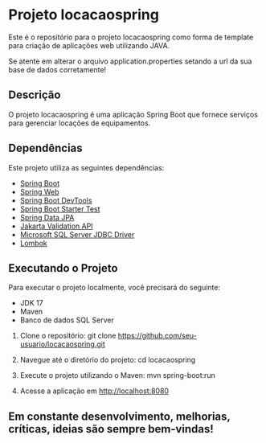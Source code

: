 # Projeto locacaospring

Este é o repositório para o projeto locacaospring como forma de template para criação de aplicações web utilizando JAVA.

Se atente em alterar o arquivo application.properties setando a url da sua base de dados corretamente!

## Descrição

O projeto locacaospring é uma aplicação Spring Boot que fornece serviços para gerenciar locações de equipamentos.

## Dependências

Este projeto utiliza as seguintes dependências:

- [Spring Boot](https://spring.io/projects/spring-boot)
- [Spring Web](https://spring.io/guides/gs/serving-web-content/)
- [Spring Boot DevTools](https://docs.spring.io/spring-boot/docs/current/reference/html/using.html#using.devtools)
- [Spring Boot Starter Test](https://docs.spring.io/spring-boot/docs/current/reference/html/spring-boot-features.html#boot-features-testing)
- [Spring Data JPA](https://spring.io/projects/spring-data-jpa)
- [Jakarta Validation API](https://jakarta.ee/specifications/validation/)
- [Microsoft SQL Server JDBC Driver](https://docs.microsoft.com/en-us/sql/connect/jdbc/microsoft-jdbc-driver-for-sql-server)
- [Lombok](https://projectlombok.org/)

## Executando o Projeto

Para executar o projeto localmente, você precisará do seguinte:

- JDK 17
- Maven
- Banco de dados SQL Server

1. Clone o repositório:
git clone https://github.com/seu-usuario/locacaospring.git


2. Navegue até o diretório do projeto:
cd locacaospring


3. Execute o projeto utilizando o Maven:
mvn spring-boot:run


4. Acesse a aplicação em [http://localhost:8080](http://localhost:8080)

## Em constante desenvolvimento, melhorias, críticas, ideias são sempre bem-vindas!





